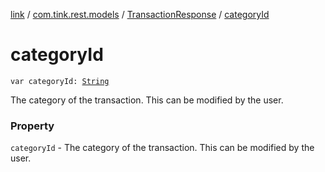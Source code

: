 [link](../../index.md) / [com.tink.rest.models](../index.md) / [TransactionResponse](index.md) / [categoryId](./category-id.md)

# categoryId

`var categoryId: `[`String`](https://kotlinlang.org/api/latest/jvm/stdlib/kotlin/-string/index.html)

The category of the transaction. This can be modified by the user.

### Property

`categoryId` - The category of the transaction. This can be modified by the user.